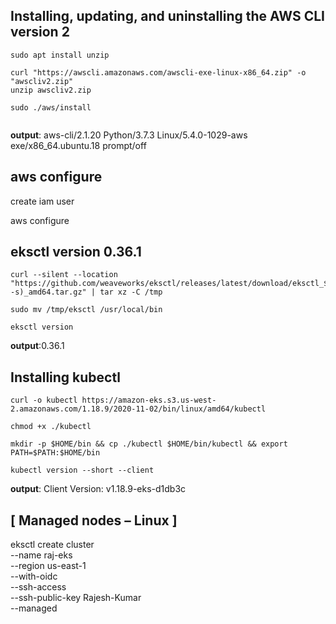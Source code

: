 
## Installing, updating, and uninstalling the AWS CLI version 2
```
sudo apt install unzip

curl "https://awscli.amazonaws.com/awscli-exe-linux-x86_64.zip" -o "awscliv2.zip"
unzip awscliv2.zip

sudo ./aws/install


```
**output**: aws-cli/2.1.20 Python/3.7.3 Linux/5.4.0-1029-aws exe/x86_64.ubuntu.18 prompt/off

## aws configure
create iam user

aws configure


## eksctl version 0.36.1
```
curl --silent --location "https://github.com/weaveworks/eksctl/releases/latest/download/eksctl_$(uname -s)_amd64.tar.gz" | tar xz -C /tmp

sudo mv /tmp/eksctl /usr/local/bin

eksctl version

```
**output**:0.36.1

## Installing kubectl

```
curl -o kubectl https://amazon-eks.s3.us-west-2.amazonaws.com/1.18.9/2020-11-02/bin/linux/amd64/kubectl

chmod +x ./kubectl

mkdir -p $HOME/bin && cp ./kubectl $HOME/bin/kubectl && export PATH=$PATH:$HOME/bin

kubectl version --short --client

```
**output**: Client Version: v1.18.9-eks-d1db3c


## [ Managed nodes – Linux ]

eksctl create cluster \
--name raj-eks \
--region us-east-1 \
--with-oidc \
--ssh-access \
--ssh-public-key Rajesh-Kumar \
--managed